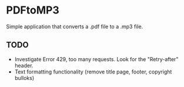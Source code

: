 # PDFtoMP3
Simple application that converts a .pdf file to a .mp3 file.

## TODO
- Investigate Error 429, too many requests. Look for the "Retry-after" header.
- Text formatting functionality (remove title page, footer, copyright bulloks)
